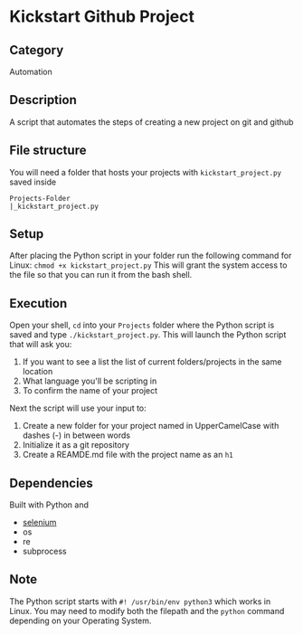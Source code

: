 # Kickstart Github Project
## Category
Automation
## Description
A script that automates the steps of creating a new project on git and github
## File structure
You will need a folder that hosts your projects with `kickstart_project.py` saved inside
```
Projects-Folder
|_kickstart_project.py
```
## Setup
After placing the Python script in your folder run the following command for Linux:
`chmod +x kickstart_project.py`
This will grant the system access to the file so that you can run it from the bash shell.
## Execution
Open your shell, `cd` into your `Projects` folder where the Python script is saved and type `./kickstart_project.py`. This will launch the Python script that will ask you:
1. If you want to see a list the list of current folders/projects in the same location
2. What language you'll be scripting in
3. To confirm the name of your project

Next the script will use your input to:
1. Create a new folder for your project named in UpperCamelCase with dashes (-) in between words
2. Initialize it as a git repository
3. Create a REAMDE.md file  with the project name as an `h1`
## Dependencies
Built with Python and
- [selenium](https://selenium-python.readthedocs.io/index.html)
- os
- re
- subprocess
## Note
The Python script starts with `#! /usr/bin/env python3` which works in Linux. You may need to modify both the filepath and the `python` command depending on your Operating System.